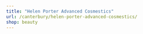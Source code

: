 ```yaml
---
title: "Helen Porter Advanced Cosmestics"
url: /canterbury/helen-porter-advanced-cosmestics/
shop: beauty
---
```

